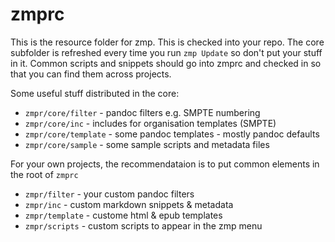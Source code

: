 # zmprc

This is the resource folder for zmp. This is checked into your repo. The core
subfolder is refreshed every time you run `zmp Update` so don't put your
stuff in it. Common scripts and snippets should go into zmprc and checked in so
that you can find them across projects.

Some useful stuff distributed in the core:

* `zmpr/core/filter` - pandoc filters e.g. SMPTE numbering
* `zmpr/core/inc`  - includes for organisation templates (SMPTE)
* `zmpr/core/template` - some pandoc templates - mostly pandoc defaults
* `zmpr/core/sample` - some sample scripts and metadata files

For your own projects, the recommendataion is to put common elements in the
root of `zmprc`

* `zmpr/filter` - your custom pandoc filters
* `zmpr/inc`  - custom markdown snippets & metadata
* `zmpr/template` - custome html & epub templates
* `zmpr/scripts` - custom scripts to appear in the zmp menu
